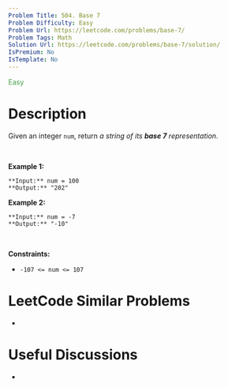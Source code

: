 ```yaml
---
Problem Title: 504. Base 7
Problem Difficulty: Easy
Problem Url: https://leetcode.com/problems/base-7/
Problem Tags: Math
Solution Url: https://leetcode.com/problems/base-7/solution/
IsPremium: No
IsTemplate: No
---
```


<span style="color: rgb(67, 160, 71);">Easy</span>

# Description

Given an integer `num`, return *a string of its **base 7** representation*.


 


**Example 1:**



```
**Input:** num = 100
**Output:** "202"

```
**Example 2:**



```
**Input:** num = -7
**Output:** "-10"

```

 


**Constraints:**


* `-107 <= num <= 107`




# LeetCode Similar Problems

- []()

# Useful Discussions

- []()
